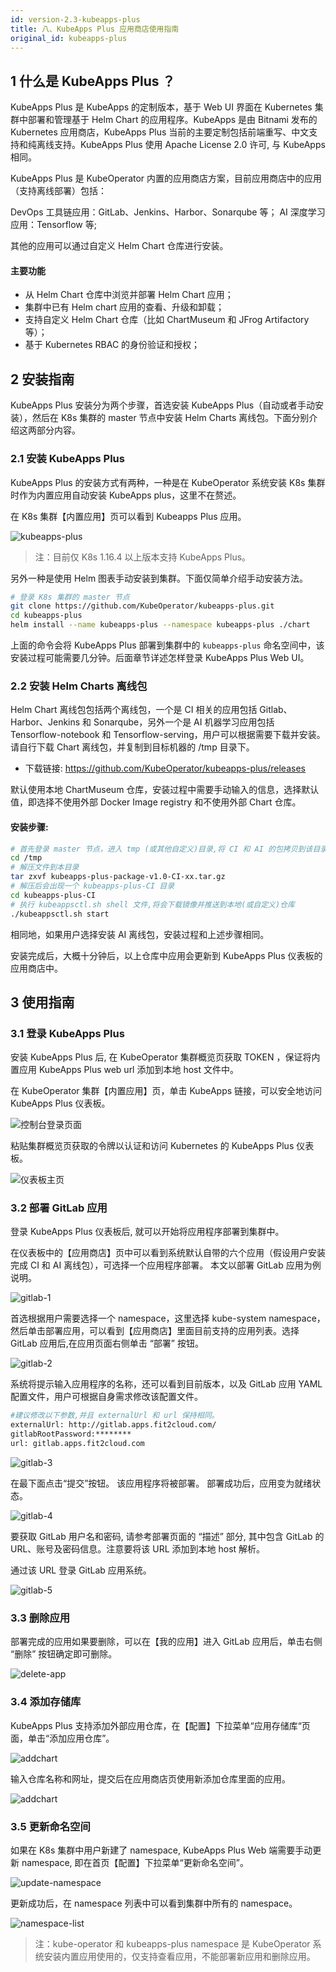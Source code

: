 ```yaml
---
id: version-2.3-kubeapps-plus
title: 八、KubeApps Plus 应用商店使用指南
original_id: kubeapps-plus
---
```


## 1 什么是 KubeApps Plus ？

KubeApps Plus 是 KubeApps 的定制版本，基于 Web UI 界面在 Kubernetes 集群中部署和管理基于 Helm Chart 的应用程序。KubeApps 是由 Bitnami 发布的 Kubernetes 应用商店，KubeApps Plus 当前的主要定制包括前端重写、中文支持和纯离线支持。KubeApps Plus 使用 Apache License 2.0 许可, 与 KubeApps 相同。

KubeApps Plus 是 KubeOperator 内置的应用商店方案，目前应用商店中的应用（支持离线部署）包括：

DevOps 工具链应用：GitLab、Jenkins、Harbor、Sonarqube 等；
AI 深度学习应用：Tensorflow 等;
       
其他的应用可以通过自定义 Helm Chart 仓库进行安装。

#### 主要功能

- 从 Helm Chart 仓库中浏览并部署 Helm Chart 应用；
- 集群中已有 Helm chart 应用的查看、升级和卸载；
- 支持自定义 Helm Chart 仓库（比如 ChartMuseum 和 JFrog Artifactory 等）；
- 基于 Kubernetes RBAC 的身份验证和授权；

## 2 安装指南

KubeApps Plus 安装分为两个步骤，首选安装 KubeApps Plus（自动或者手动安装），然后在 K8s 集群的 master 节点中安装 Helm Charts 离线包。下面分别介绍这两部分内容。

### 2.1 安装 KubeApps Plus

KubeApps Plus 的安装方式有两种，一种是在 KubeOperator 系统安装 K8s 集群时作为内置应用自动安装 KubeApps plus，这里不在赘述。

在 K8s 集群【内置应用】页可以看到 Kubeapps Plus 应用。

![kubeapps-plus](../../../img-kubeapps-plus/kubeapps-plus.png)

> 注：目前仅 K8s 1.16.4 以上版本支持 KubeApps Plus。

另外一种是使用 Helm 图表手动安装到集群。下面仅简单介绍手动安装方法。

```bash 
# 登录 K8s 集群的 master 节点
git clone https://github.com/KubeOperator/kubeapps-plus.git
cd kubeapps-plus
helm install --name kubeapps-plus --namespace kubeapps-plus ./chart
```

上面的命令会将 KubeApps Plus 部署到集群中的 `kubeapps-plus` 命名空间中，该安装过程可能需要几分钟。后面章节详述怎样登录 KubeApps Plus Web UI。 

### 2.2 安装 Helm Charts 离线包

Helm Chart 离线包包括两个离线包，一个是 CI 相关的应用包括 Gitlab、Harbor、Jenkins 和 Sonarqube，另外一个是 AI 机器学习应用包括 Tensorflow-notebook 和 Tensorflow-serving，用户可以根据需要下载并安装。
请自行下载 Chart 离线包，并复制到目标机器的 /tmp 目录下。

- 下载链接: https://github.com/KubeOperator/kubeapps-plus/releases

默认使用本地 ChartMuseum 仓库，安装过程中需要手动输入的信息，选择默认值，即选择不使用外部 Docker Image registry 和不使用外部 Chart 仓库。

#### 安装步骤:

```bash
# 首先登录 master 节点，进入 tmp (或其他自定义)目录,将 CI 和 AI 的包拷贝到该目录中。
cd /tmp
# 解压文件到本目录
tar zxvf kubeapps-plus-package-v1.0-CI-xx.tar.gz
# 解压后会出现一个 kubeapps-plus-CI 目录
cd kubeapps-plus-CI
# 执行 kubeappsctl.sh shell 文件,将会下载镜像并推送到本地(或自定义)仓库
./kubeappsctl.sh start
```
相同地，如果用户选择安装 AI 离线包，安装过程和上述步骤相同。

安装完成后，大概十分钟后，以上仓库中应用会更新到 KubeApps Plus 仪表板的应用商店中。

## 3 使用指南

### 3.1 登录 KubeApps Plus 

安装 KubeApps Plus 后, 在 KubeOperator 集群概览页获取 TOKEN ，保证将内置应用 KubeApps Plus web url 添加到本地 host 文件中。

 在 KubeOperator 集群【内置应用】页，单击 KubeApps 链接，可以安全地访问 KubeApps Plus 仪表板。

![控制台登录页面](../../../img-kubeapps-plus/dashboard-login.jpeg)

粘贴集群概览页获取的令牌以认证和访问 Kubernetes 的 KubeApps Plus 仪表板。

![仪表板主页](../../../img-kubeapps-plus/dashboard.png)

 ### 3.2 部署 GitLab 应用

登录 KubeApps Plus 仪表板后, 就可以开始将应用程序部署到集群中。

在仪表板中的【应用商店】页中可以看到系统默认自带的六个应用（假设用户安装完成 CI 和 AI 离线包），可选择一个应用程序部署。 本文以部署 GitLab 应用为例说明。

![gitlab-1](../../../img-kubeapps-plus/gitlab-apps.png)

首选根据用户需要选择一个 namespace，这里选择 kube-system namespace，然后单击部署应用，可以看到【应用商店】里面目前支持的应用列表。选择 GitLab 应用后,在应用页面右侧单击 “部署” 按钮。

![gitlab-2](../../../img-kubeapps-plus/gitlab-deploy.png)

系统将提示输入应用程序的名称，还可以看到目前版本，以及 GitLab 应用 YAML 配置文件，用户可根据自身需求修改该配置文件。

```bash
#建议修改以下参数,并且 externalUrl 和 url 保持相同。
externalUrl: http://gitlab.apps.fit2cloud.com/
gitlabRootPassword:********
url: gitlab.apps.fit2cloud.com
```

![gitlab-3](../../../img-kubeapps-plus/gitlab-config.png)

在最下面点击“提交”按钮。 该应用程序将被部署。 部署成功后，应用变为就绪状态。

![gitlab-4](../../../img-kubeapps-plus/gitlab-submmit.png)

要获取 GitLab 用户名和密码, 请参考部署页面的 “描述” 部分, 其中包含 GitLab 的 URL、账号及密码信息。注意要将该 URL 添加到本地 host 解析。

通过该 URL 登录 GitLab 应用系统。 

![gitlab-5](../../../img-kubeapps-plus/gitlab-dashboard.png)

### 3.3 删除应用

部署完成的应用如果要删除，可以在【我的应用】进入 GitLab 应用后，单击右侧 “删除” 按钮确定即可删除。

![delete-app](../../../img-kubeapps-plus/gitlab-delete.png)

### 3.4 添加存储库

KubeApps Plus 支持添加外部应用仓库，在【配置】下拉菜单“应用存储库“页面，单击“添加应用仓库”。

![addchart](../../../img-kubeapps-plus/add-chart.png)

输入仓库名称和网址，提交后在应用商店页使用新添加仓库里面的应用。

![addchart](../../../img-kubeapps-plus/chart-infor.png)

### 3.5 更新命名空间

如果在 K8s 集群中用户新建了 namespace, KubeApps Plus Web 端需要手动更新 namespace, 即在首页【配置】下拉菜单“更新命名空间”。

![update-namespace](../../../img-kubeapps-plus/update-namespace.png)

更新成功后，在 namespace 列表中可以看到集群中所有的 namespace。

![namespace-list](../../../img-kubeapps-plus/namespace-list.png )

> 注：kube-operator 和 kubeapps-plus namespace 是 KubeOperator 系统安装内置应用使用的，仅支持查看应用，不能部署新应用和删除应用。




